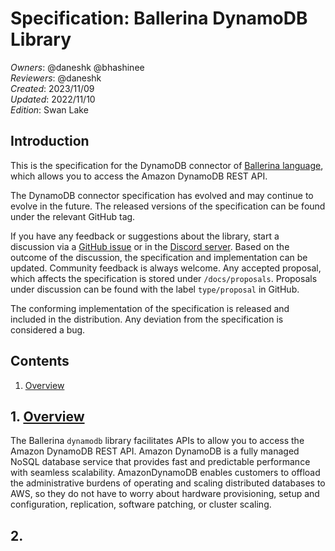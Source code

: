 # Specification: Ballerina DynamoDB Library

_Owners_: @daneshk @bhashinee  
_Reviewers_: @daneshk  
_Created_: 2023/11/09  
_Updated_: 2022/11/10  
_Edition_: Swan Lake  

## Introduction

This is the specification for the DynamoDB connector of [Ballerina language](https://ballerina.io/), which allows you to access the Amazon DynamoDB REST API.

The DynamoDB connector specification has evolved and may continue to evolve in the future. The released versions of the specification can be found under the relevant GitHub tag.

If you have any feedback or suggestions about the library, start a discussion via a [GitHub issue](https://github.com/ballerina-platform/ballerina-standard-library/issues) or in the [Discord server](https://discord.gg/ballerinalang). Based on the outcome of the discussion, the specification and implementation can be updated. Community feedback is always welcome. Any accepted proposal, which affects the specification is stored under `/docs/proposals`. Proposals under discussion can be found with the label `type/proposal` in GitHub.

The conforming implementation of the specification is released and included in the distribution. Any deviation from the specification is considered a bug.

## Contents
1. [Overview](#1-overview)
       
## 1. [Overview](#1-overview)

The Ballerina `dynamodb` library facilitates APIs to allow you to access the Amazon DynamoDB REST API. Amazon DynamoDB is a fully managed NoSQL database service that provides fast and predictable performance with seamless scalability. AmazonDynamoDB enables customers to offload the administrative burdens of operating and scaling distributed databases to AWS, so they do not have to worry about hardware provisioning, setup and configuration, replication, software patching, or cluster scaling.

## 2. 